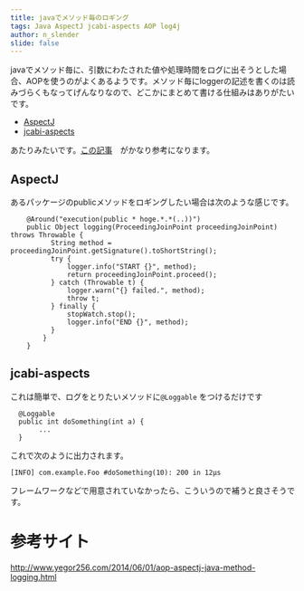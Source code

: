 ```yaml
---
title: javaでメソッド毎のロギング
tags: Java AspectJ jcabi-aspects AOP log4j
author: n_slender
slide: false
---
```

javaでメソッド毎に、引数にわたされた値や処理時間をログに出そうとした場合、AOPを使うのがよくあるようです。メソッド毎にloggerの記述を書くのは読みづらくもなってげんなりなので、どこかにまとめて書ける仕組みはありがたいです。

* [AspectJ](http://www.eclipse.org/aspectj/)
* [jcabi-aspects](http://aspects.jcabi.com/index.html)

あたりみたいです。[この記事](http://www.yegor256.com/2014/06/01/aop-aspectj-java-method-logging.html)　がかなり参考になります。

## AspectJ

あるパッケージのpublicメソッドをロギングしたい場合は次のような感じです。

```
    @Around("execution(public * hoge.*.*(..))")
    public Object logging(ProceedingJoinPoint proceedingJoinPoint) throws Throwable {
          String method = proceedingJoinPoint.getSignature().toShortString(); 
          try {
              logger.info("START {}", method);
              return proceedingJoinPoint.proceed();
          } catch (Throwable t) {
              logger.warn("{} failed.", method);
              throw t;
          } finally {
              stopWatch.stop();
              logger.info("END {}", method);
          }
        }
    }
```

## jcabi-aspects

これは簡単で、ログをとりたいメソッドに`@Loggable` をつけるだけです

```
  @Loggable
  public int doSomething(int a) {
       ...
  }
```

これで次のように出力されます。

`[INFO] com.example.Foo #doSomething(10): 200 in 12μs`


フレームワークなどで用意されていなかったら、こういうので補うと良さそうです。

# 参考サイト

http://www.yegor256.com/2014/06/01/aop-aspectj-java-method-logging.html

